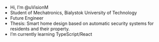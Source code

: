 - Hi, I’m @uVisionM
- Student of Mechatronics, Bialystok University of Technology
- Future Engineer
- Thesis: Smart home design based on automatic security systems for residents and their property.
- I’m currently learning TypeScript/React
